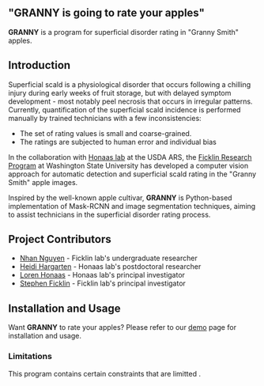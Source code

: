 ## "**GRANNY** is going to rate your apples"

**GRANNY** is a program for superficial disorder rating in "Granny Smith" apples.

## Introduction

Superficial scald is a physiological disorder that occurs following a chilling injury during early weeks of fruit storage, but with delayed symptom development - most notably peel necrosis that occurs in irregular patterns. Currently, quantification of the superficial scald incidence is performed manually by trained technicians with a few inconsistencies:

- The set of rating values is small and coarse-grained.
- The ratings are subjected to human error and individual bias

In the collaboration with [Honaas lab](https://www.ars.usda.gov/pacific-west-area/wenatchee-wa/physiology-and-pathology-of-tree-fruits-research/people/loren-honaas/) at the USDA ARS, the [Ficklin Research Program](http://ficklinlab.cahnrs.wsu.edu/) at Washington State University has developed a computer vision approach for automatic detection and superficial scald rating in the "Granny Smith" apple images.

Inspired by the well-known apple cultivar, **GRANNY** is Python-based implementation of Mask-RCNN and image segmentation techniques, aiming to assist technicians in the superficial disorder rating process.

## Project Contributors

- [Nhan Nguyen](nhan.h.nguyen@wsu.edu) - Ficklin lab's undergraduate researcher
- [Heidi Hargarten](https://www.ars.usda.gov/people-locations/person?person-id=52227) - Honaas lab's postdoctoral researcher
- [Loren Honaas](https://www.ars.usda.gov/pacific-west-area/wenatchee-wa/physiology-and-pathology-of-tree-fruits-research/people/loren-honaas/) - Honaas lab's principal investigator
- [Stephen Ficklin](http://ficklinlab.cahnrs.wsu.edu/) - Ficklin lab's principal investigator

## Installation and Usage

Want **GRANNY** to rate your apples? Please refer to our [demo](https://github.com/SystemsGenetics/granny/tree/master/demo) page for installation and usage.

### Limitations

This program contains certain constraints that are limitted .
